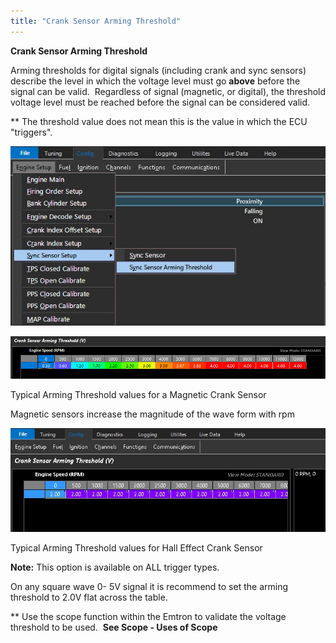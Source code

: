 ```yaml
---
title: "Crank Sensor Arming Threshold"
---
```


**Crank Sensor Arming Threshold**

Arming thresholds for digital signals (including crank and sync sensors) describe the level in which the voltage level must go **above** before the signal can be valid.&nbsp; Regardless of signal (magnetic, or digital), the threshold voltage level must be reached before the signal can be considered valid. &nbsp;

\*\* The threshold value does not mean this is the value in which the ECU "triggers". &nbsp;

![Image](</img/AAA7.jpg>)


![Image](</img/CrankIndex.png>)

Typical Arming Threshold values for a Magnetic Crank Sensor

Magnetic sensors increase the magnitude of the wave form with rpm&nbsp;


![Image](</img/AAA8.jpg>)

Typical Arming Threshold values for Hall Effect Crank Sensor

**Note:** This option is available on ALL trigger types.&nbsp;

On any square wave 0- 5V signal it is recommend to set the arming threshold to 2.0V flat across the table.


\*\* Use the scope function within the Emtron to validate the voltage threshold to be used.&nbsp; **See Scope - Uses of Scope**


